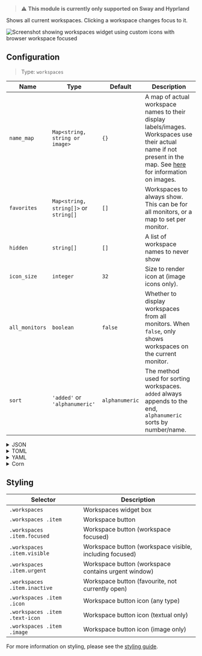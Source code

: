 > ⚠ **This module is currently only supported on Sway and Hyprland**

Shows all current workspaces. Clicking a workspace changes focus to it.

![Screenshot showing workspaces widget using custom icons with browser workspace focused](https://user-images.githubusercontent.com/5057870/184540156-26cfe4ec-ab8d-4e0f-a883-8b641025366b.png)

## Configuration

> Type: `workspaces`

| Name           | Type                                  | Default        | Description                                                                                                                                                               |
|----------------|---------------------------------------|----------------|---------------------------------------------------------------------------------------------------------------------------------------------------------------------------|
| `name_map`     | `Map<string, string or image>`        | `{}`           | A map of actual workspace names to their display labels/images. Workspaces use their actual name if not present in the map. See [here](images) for information on images. |
| `favorites`    | `Map<string, string[]>` or `string[]` | `[]`           | Workspaces to always show. This can be for all monitors, or a map to set per monitor.                                                                                     |
| `hidden`       | `string[]`                            | `[]`           | A list of workspace names to never show                                                                                                                                   |
| `icon_size`    | `integer`                             | `32`           | Size to render icon at (image icons only).                                                                                                                                |
| `all_monitors` | `boolean`                             | `false`        | Whether to display workspaces from all monitors. When `false`, only shows workspaces on the current monitor.                                                              |
| `sort`         | `'added'` or `'alphanumeric'`         | `alphanumeric` | The method used for sorting workspaces. `added` always appends to the end, `alphanumeric` sorts by number/name.                                                           |

<details>
<summary>JSON</summary>

```json
{
  "end": [
    {
      "type": "workspaces",
      "name_map": {
        "1": "",
        "2": "",
        "3": ""
      },
      "favorites": ["1", "2", "3"],
      "all_monitors": false
    }
  ]
}
```

</details>

<details>
<summary>TOML</summary>

```toml
[[end]]
type = "workspaces"
all_monitors = false
favorites = ["1", "2", "3"]

[end.name_map]
1 = ""
2 = ""
3 = ""

```

</details>

<details>
<summary>YAML</summary>

```yaml
end:
  - type: "workspaces"
    name_map:
      1: ""
      2: ""
      3: ""
    favorites:
      - "1"
      - "2"
      - "3"
    all_monitors: false
```

</details>

<details>
<summary>Corn</summary>

```corn
{
    end = [
        {
            type = "workspaces",
            name_map.1 = ""
            name_map.2 = ""
            name_map.3 = ""
            favorites = [ "1" "2" "3" ]
            all_monitors = false
        }
    ]
}
```

</details>

## Styling

| Selector                       | Description                                             |
| ------------------------------ | ------------------------------------------------------- |
| `.workspaces`                  | Workspaces widget box                                   |
| `.workspaces .item`            | Workspace button                                        |
| `.workspaces .item.focused`    | Workspace button (workspace focused)                    |
| `.workspaces .item.visible`    | Workspace button (workspace visible, including focused) |
| `.workspaces .item.urgent`     | Workspace button (workspace contains urgent window)     |
| `.workspaces .item.inactive`   | Workspace button (favourite, not currently open)        |
| `.workspaces .item .icon`      | Workspace button icon (any type)                        |
| `.workspaces .item .text-icon` | Workspace button icon (textual only)                    |
| `.workspaces .item .image`     | Workspace button icon (image only)                      |

For more information on styling, please see the [styling guide](styling-guide).

